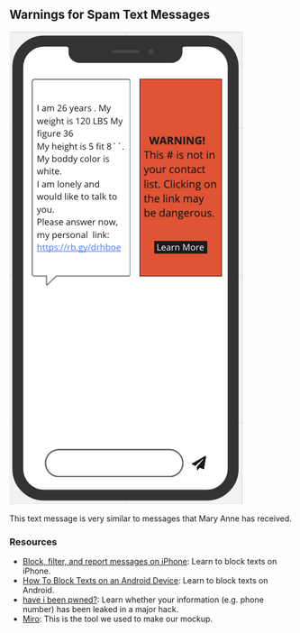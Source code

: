 ## Warnings for Spam Text Messages

![Image](https://github.com/msmart14/SpamTextWarning/blob/main/SpamTextWarning.png)

This text message is very similar to messages that Mary Anne has received.

### Resources
- [Block, filter, and report messages on iPhone](https://support.apple.com/guide/iphone/block-filter-and-report-messages-iph203ab0be4/ios): Learn to block texts on iPhone.
- [How To Block Texts on an Android Device](https://www.alphr.com/android-block-texts/): Learn to block texts on Android.
- [have i been pwned?](https://haveibeenpwned.com/): Learn whether your information (e.g. phone number) has been leaked in a major hack.
- [Miro](https://miro.com): This is the tool we used to make our mockup.
